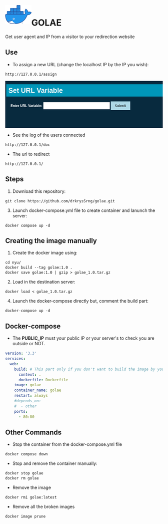 <img align="left" height="60" src="images/golae.png" alt="Golae">

# GOLAE

Get user agent and IP from a visitor to your redirection website

## Use
* To assign a new URL (change the localhost IP by the IP you wish):

```
http://127.0.0.1/assign

```
<img align="center" height="150" src="images/assign.png" alt="assign">


* See the log of the users connected

```
http://127.0.0.1/doc

```
* The url to redirect
```
http://127.0.0.1/

```


## Steps

1. Download this repository:

```commandline
git clone https://github.com/drkrysSrng/golae.git
```
3. Launch docker-compose.yml file to create container and lanunch the server:

```commandline
docker compose up -d
```

## Creating the image manually

1. Create the docker image using:

```commandline
cd nyu/
docker build --tag golae:1.0 .
docker save golae:1.0 | gzip > golae_1.0.tar.gz
```

2. Load in the destination server:

```commandline
docker load < golae_1.0.tar.gz

```

4. Launch the docker-compose directly but, comment the build part:

```commandline
docker-compose up -d
```

## Docker-compose

* The **PUBLIC_IP** must your public IP or your server's to check you are outside or NOT.

```yml
version: '3.3'
services:
  web:
    build: # This part only if you don't want to build the image by yourself
      context: .
      dockerfile: Dockerfile
    image: golae
    container_name: golae
    restart: always
    #depends_on:
    #  - other
    ports:
      - 80:80

```

## Other Commands

* Stop the container from the docker-compose.yml file
```commandline
docker compose down
```

* Stop and remove the container manually:

```commandline
docker stop golae
docker rm golae
```
* Remove the image
```
docker rmi golae:latest
```

* Remove all the broken images
```
docker image prune
```



